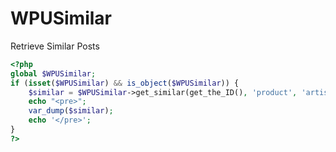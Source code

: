 # WPUSimilar

Retrieve Similar Posts


```php
<?php
global $WPUSimilar;
if (isset($WPUSimilar) && is_object($WPUSimilar)) {
    $similar = $WPUSimilar->get_similar(get_the_ID(), 'product', 'artiste');
    echo "<pre>";
    var_dump($similar);
    echo '</pre>';
}
?>
```
